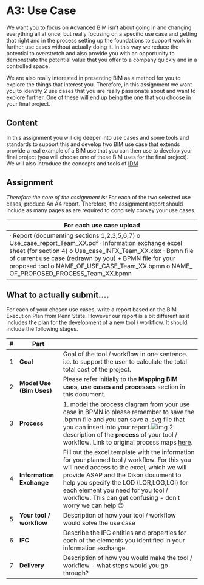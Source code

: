 # A3: Use Case
We want you to focus on Advanced BIM isn’t about going in and changing everything all at once, but really focusing on a specific use case and getting that right and in the process setting up the foundations to support work in further use cases without actually doing it. In this way we reduce the potential to overstretch and also provide you with an opportunity to demonstrate the potential value that you offer to a company quickly and in a controlled space. 

We are also really interested in presenting BIM as a method for you to explore the things that interest you. Therefore, in this assignment we want you to identify 2 use cases that you are really passionate about and want to explore further. One of these will end up being the one that you choose in your final project.

## Content
In this assignment you will dig deeper into use cases and some tools and standards to support this and develop two BIM use case that extends provide a real example of a BIM use that you can then use to develop your final project (you will choose one of these BIM uses for the final project). We will also introduce the concepts and tools of [IDM](https://technical.buildingsmart.org/standards/information-delivery-manual/)

## Assignment
*Therefore the core of the assignment is:*  For each of the two selected use cases, produce An A4 report. Therefore, the assignment report should include as many pages as are required to concisely convey your use cases.

| For each use case upload                                     |
| ------------------------------------------------------------ |
| ·    Report (documenting sections 1,2,3,5,6,7)  o   Use_case_report_Team_XX.pdf  ·    Information exchange excel sheet (for section 4)  o   Use_case_INFX_Team_XX.xlsx  ·    Bpmn file of current use case (redrawn by you) + BPMN file for your proposed  tool   o   NAME_OF_USE_CASE_Team_XX.bpmn  o   NAME_ OF_PROPOSED_PROCESS_Team_XX.bpmn |

## What to actually submit….

For each of your chosen use cases, write a report based on the BIM Execution Plan from Penn State. However our report is a bit different as it includes the plan for the development of a new tool / workflow. It should include the following stages.

| # |Part|   |
|---|---|---|
|1|**Goal**|Goal of the tool / workflow in one sentence. i.e. to support the user to calculate the total total cost of the project.|
|2|**Model Use (Bim Uses)**|Please refer initially to the **Mapping BIM uses, use cases and processes** section in this document.|
|3|**Process**| 1. model the process diagram from your use case in BPMN.io please remember to save the .bpmn file and you can save a .svg file that you can insert into your report.![img](file:///C:/Users/ADMIN-~1/AppData/Local/Temp/msohtmlclip1/01/clip_image002.png) 2. description of the **process** of your tool / workflow. Link to original process maps [here](https://psu.pb.unizin.org/app/uploads/sites/189/2019/05/Template-Process-Maps-V2-0-MS-Powerpoint-Format.ppt).|
|4|**Information Exchange**| Fill out the excel template with the information for your planned tool / workflow. For this you will need access to the excel, which we will provide ASAP and the Dikon document to help you specify the LOD (LOR,LOG,LOI) for each element you need for you tool / workflow. This can get confusing - don’t worry we can help 😊|
|5|**Your tool / workflow**| Description of how your tool / workflow would solve the use case|
|6|**IFC**| Describe the IFC entities and properties for each of the elements you identified in your information exchange.|
|7|**Delivery**| Description of how you would make the tool / workflow - what steps would you go through? |   
